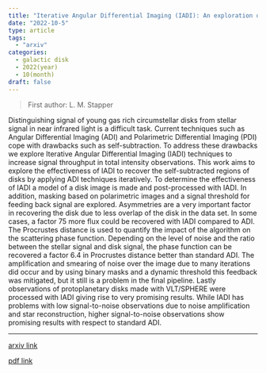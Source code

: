 ```yaml
---
title: "Iterative Angular Differential Imaging (IADI): An exploration of recovering disk structures in scattered light with an iterative ADI approach"
date: "2022-10-5"
type: article
tags:
  - "arxiv"
categories:
  - galactic disk
  - 2022(year)
  - 10(month)
draft: false
---
```

> First author: L. M. Stapper

 Distinguishing signal of young gas rich circumstellar disks from stellar
signal in near infrared light is a difficult task. Current techniques such as
Angular Differential Imaging (ADI) and Polarimetric Differential Imaging (PDI)
cope with drawbacks such as self-subtraction. To address these drawbacks we
explore Iterative Angular Differential Imaging (IADI) techniques to increase
signal throughput in total intensity observations. This work aims to explore
the effectiveness of IADI to recover the self-subtracted regions of disks by
applying ADI techniques iteratively. To determine the effectiveness of IADI a
model of a disk image is made and post-processed with IADI. In addition,
masking based on polarimetric images and a signal threshold for feeding back
signal are explored. Asymmetries are a very important factor in recovering the
disk due to less overlap of the disk in the data set. In some cases, a factor
75 more flux could be recovered with IADI compared to ADI. The Procrustes
distance is used to quantify the impact of the algorithm on the scattering
phase function. Depending on the level of noise and the ratio between the
stellar signal and disk signal, the phase function can be recovered a factor
6.4 in Procrustes distance better than standard ADI. The amplification and
smearing of noise over the image due to many iterations did occur and by using
binary masks and a dynamic threshold this feedback was mitigated, but it still
is a problem in the final pipeline. Lastly observations of protoplanetary disks
made with VLT/SPHERE were processed with IADI giving rise to very promising
results. While IADI has problems with low signal-to-noise observations due to
noise amplification and star reconstruction, higher signal-to-noise
observations show promising results with respect to standard ADI.

---
[arxiv link](http://arxiv.org/abs/2210.02454v1)

[pdf link](http://arxiv.org/pdf/2210.02454v1)